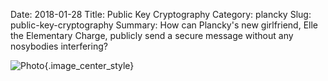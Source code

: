 Date: 2018-01-28
Title: Public Key Cryptography
Category: plancky
Slug:  public-key-cryptography
Summary: How can Plancky's new girlfriend, Elle the Elementary Charge, publicly send a secure message without any nosybodies interfering?  

![Photo]({attach}/assets/plancky/2018/public-key-crypto.png){.image_center_style}